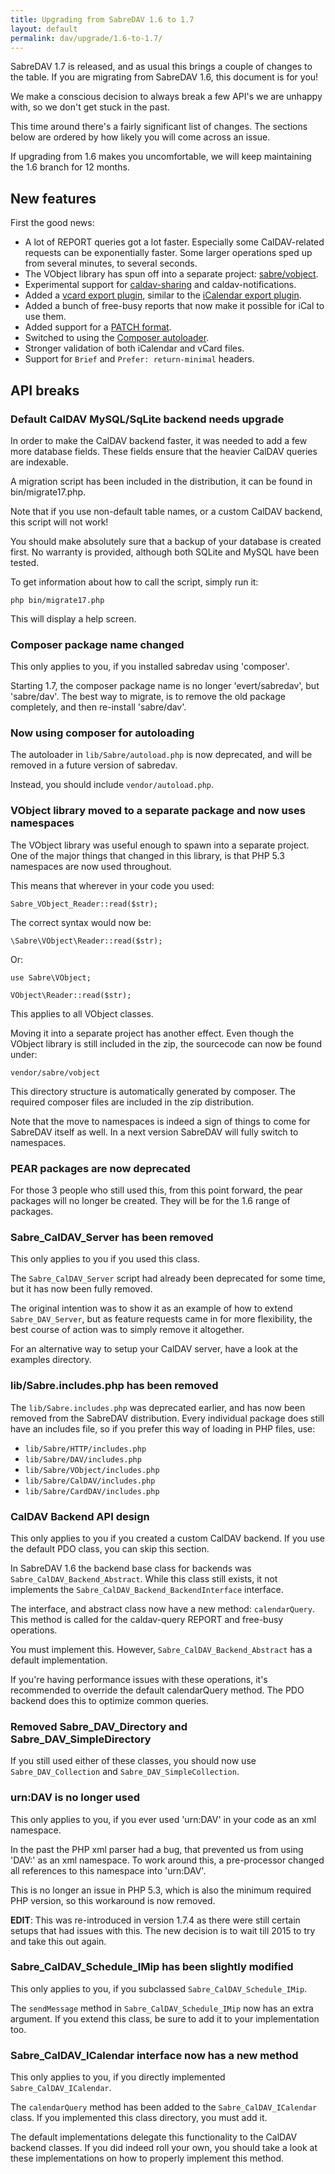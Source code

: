 ```yaml
---
title: Upgrading from SabreDAV 1.6 to 1.7
layout: default
permalink: dav/upgrade/1.6-to-1.7/
---
```


SabreDAV 1.7 is released, and as usual this brings a couple of changes to the
table. If you are migrating from SabreDAV 1.6, this document is for you!

We make a conscious decision to always break a few API's we are unhappy with, so
we don't get stuck in the past.

This time around there's a fairly significant list of changes. The sections
below are ordered by how likely you will come across an issue.

If upgrading from 1.6 makes you uncomfortable, we will keep maintaining the 1.6
branch for 12 months.

New features
------------

First the good news:

* A lot of REPORT queries got a lot faster. Especially some CalDAV-related
  requests can be exponentially faster. Some larger operations sped up from
  several minutes, to several seconds.
* The VObject library has spun off into a separate project: [sabre/vobject][1].
* Experimental support for [caldav-sharing](/dav/caldav-sharing) and
  caldav-notifications.
* Added a [vcard export plugin](/dav/vcf-export-plugin), similar to the
  [iCalendar export plugin](/dav/ics-export-plugin).
* Added a bunch of free-busy reports that now make it possible for iCal to use
  them.
* Added support for a [PATCH format](/dav/http-patch).
* Switched to using the [Composer autoloader][2].
* Stronger validation of both iCalendar and vCard files.
* Support for `Brief` and `Prefer: return-minimal` headers.


API breaks
----------

### Default CalDAV MySQL/SqLite backend needs upgrade

In order to make the CalDAV backend faster, it was needed to add a few more
database fields. These fields ensure that the heavier CalDAV queries are
indexable.

A migration script has been included in the distribution, it can be found in
bin/migrate17.php.

Note that if you use non-default table names, or a custom CalDAV backend,
this script will not work!

You should make absolutely sure that a backup of your database is created
first. No warranty is provided, although both SQLite and MySQL have been
tested.

To get information about how to call the script, simply run it:

    php bin/migrate17.php

This will display a help screen.


### Composer package name changed

This only applies to you, if you installed sabredav using 'composer'.

Starting 1.7, the composer package name is no longer 'evert/sabredav', but
'sabre/dav'. The best way to migrate, is to remove the old package completely,
and then re-install 'sabre/dav'.


### Now using composer for autoloading

The autoloader in `lib/Sabre/autoload.php` is now deprecated, and will be
removed in a future version of sabredav.

Instead, you should include `vendor/autoload.php`.


### VObject library moved to a separate package and now uses namespaces

The VObject library was useful enough to spawn into a separate project.
One of the major things that changed in this library, is that PHP 5.3
namespaces are now used throughout.

This means that wherever in your code you used:

    Sabre_VObject_Reader::read($str);

The correct syntax would now be:

    \Sabre\VObject\Reader::read($str);

Or:

    use Sabre\VObject;

    VObject\Reader::read($str);

This applies to all VObject classes.

Moving it into a separate project has another effect. Even though the
VObject library is still included in the zip, the sourcecode can now be
found under:

    vendor/sabre/vobject

This directory structure is automatically generated by composer.
The required composer files are included in the zip distribution.

Note that the move to namespaces is indeed a sign of things to come for
SabreDAV itself as well. In a next version SabreDAV will fully switch to
namespaces.


### PEAR packages are now deprecated

For those 3 people who still used this, from this point forward, the pear
packages will no longer be created. They will be for the 1.6 range of packages.


### Sabre_CalDAV_Server has been removed

This only applies to you if you used this class.

The `Sabre_CalDAV_Server` script had already been deprecated for some time, but
it has now been fully removed.

The original intention was to show it as an example of how to extend
`Sabre_DAV_Server`, but as feature requests came in for more flexibility, the
best course of action was to simply remove it altogether.

For an alternative way to setup your CalDAV server, have a look at the examples
directory.


### lib/Sabre.includes.php has been removed 

The `lib/Sabre.includes.php` was deprecated earlier, and has now been removed
from the SabreDAV distribution. Every individual package does still have
an includes file, so if you prefer this way of loading in PHP files, use:

* `lib/Sabre/HTTP/includes.php`
* `lib/Sabre/DAV/includes.php`
* `lib/Sabre/VObject/includes.php`
* `lib/Sabre/CalDAV/includes.php`
* `lib/Sabre/CardDAV/includes.php`


### CalDAV Backend API design

This only applies to you if you created a custom CalDAV backend. If you use
the default PDO class, you can skip this section.

In SabreDAV 1.6 the backend base class for backends was
`Sabre_CalDAV_Backend_Abstract`. While this class still exists, it not
implements the `Sabre_CalDAV_Backend_BackendInterface` interface.

The interface, and abstract class now have a new method: `calendarQuery`. This
method is called for the caldav-query REPORT and free-busy operations.

You must implement this. However, `Sabre_CalDAV_Backend_Abstract` has a
default implementation.

If you're having performance issues with these operations, it's recommended to
override the default calendarQuery method. The PDO backend does this to
optimize common queries.


### Removed Sabre_DAV_Directory and Sabre_DAV_SimpleDirectory

If you still used either of these classes, you should now use
`Sabre_DAV_Collection` and `Sabre_DAV_SimpleCollection`.


### urn:DAV is no longer used

This only applies to you, if you ever used 'urn:DAV' in your code as an xml
namespace.

In the past the PHP xml parser had a bug, that prevented us from using 'DAV:'
as an xml namespace. To work around this, a pre-processor changed all
references to this namespace into 'urn:DAV'.

This is no longer an issue in PHP 5.3, which is also the minimum required PHP
version, so this workaround is now removed.

**EDIT**: This was re-introduced in version 1.7.4 as there were still certain
setups that had issues with this. The new decision is to wait till 2015 to
try and take this out again.


### Sabre_CalDAV_Schedule_IMip has been slightly modified

This only applies to you, if you subclassed `Sabre_CalDAV_Schedule_IMip`.

The `sendMessage` method in `Sabre_CalDAV_Schedule_IMip` now has an extra
argument. If you extend this class, be sure to add it to your
implementation too.


### Sabre_CalDAV_ICalendar interface now has a new method

This only applies to you, if you directly implemented `Sabre_CalDAV_ICalendar`.

The `calendarQuery` method has been added to the `Sabre_CalDAV_ICalendar` class.
If you implemented this class directory, you must add it.

The default implementations delegate this functionality to the CalDAV backend
classes. If you did indeed roll your own, you should take a look at these
implementations on how to properly implement this method.

[1]: https://github.com/sabre-io/vobject
[2]: https://getcomposer.org/

